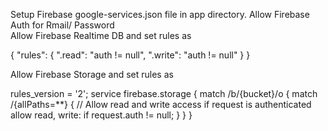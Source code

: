 Setup Firebase google-services.json file in app directory.
Allow Firebase Auth for Rmail/ Password<br>
Allow Firebase Realtime DB and set rules as 

{
  "rules": {
    ".read": "auth != null",
    ".write": "auth != null"
  }
}

Allow Firebase Storage and set rules as<br>

rules_version = '2';
service firebase.storage {
  match /b/{bucket}/o {
    match /{allPaths=**} {
      // Allow read and write access if request is authenticated
      allow read, write: if request.auth != null;
    }
  }
}

